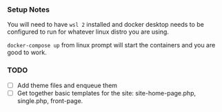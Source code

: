 ### Setup Notes

You will need to have `wsl 2` installed and docker desktop needs to be configured to run for whatever linux distro you are using.

`docker-compose up` from linux prompt will start the containers and you are good to work.

### TODO
 - [ ] Add theme files and enqueue them
 - [ ] Get together basic templates for the site: site-home-page.php, single.php, front-page.